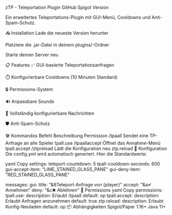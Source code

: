 zTP - Teleportation Plugin
GitHub
Spigot Version

Ein erweitertes Teleportations-Plugin mit GUI-Menü, Cooldowns und Anti-Spam-Schutz.

📥 Installation
Lade die neueste Version herunter

Platziere die .jar-Datei in deinem plugins/-Ordner

Starte deinen Server neu

📋 Features
✅ GUI-basierte Teleportationsanfragen

⏱️ Konfigurierbare Cooldowns (10 Minuten Standard)

🔒 Permissions-System

🔊 Anpassbare Sounds

📝 Vollständig konfigurierbare Nachrichten

🛡️ Anti-Spam-Schutz

🛠️ Kommandos
Befehl	Beschreibung	Permission
/tpaall	Sendet eine TP-Anfrage an alle Spieler	tpall.use
/tpaallaccept	Öffnet das Annahme-Menü	tpall.accept
/ztpreload	Lädt die Konfiguration neu	ztp.reload
🔧 Konfiguration
Die config.yml wird automatisch generiert. Hier die Standardwerte:

yaml
Copy
settings:
  teleport-countdown: 5
  tpall-cooldown-seconds: 600
  gui-accept-item: "LIME_STAINED_GLASS_PANE"
  gui-deny-item: "RED_STAINED_GLASS_PANE"

messages:
  gui:
    title: "&8Teleport-Anfrage von {player}"
    accept: "&a✔ Annehmen"
    deny: "&c✖ Ablehnen"
📜 Permissions
yaml
Copy
permissions:
  tpall.use:
    description: Erlaubt /tpaall
    default: op
  tpall.accept:
    description: Erlaubt Anfragen anzunehmen
    default: true
  ztp.reload:
    description: Erlaubt Konfig-Neuladen
    default: op
📦 Abhängigkeiten
Spigot/Paper 1.16+
Java 11+
